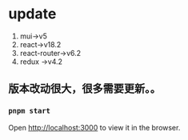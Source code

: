 
# update

1. mui->v5
2. react->v18.2
3. react-router->v6.2
4. redux ->v4.2

## 版本改动很大，很多需要更新。。

### `pnpm start`

Open [http://localhost:3000](http://localhost:3000) to view it in the browser.
